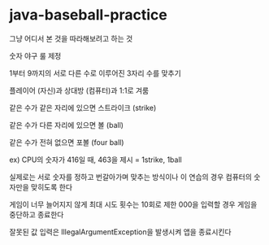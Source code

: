 # java-baseball-practice
그냥 어디서 본 것을 따라해보려고 하는 것


숫자 야구 룰 제정

1부터 9까지의 서로 다른 수로 이루어진 3자리 수를 맞추기

플레이어 (자신)과 상대방 (컴퓨터)과 1:1로 겨룸

같은 수가 같은 자리에 있으면 스트라이크 (strike)

같은 수가 다른 자리에 있으면 볼 (ball)

같은 수가 전혀 없으면 포볼 (four ball)

ex) CPU의 숫자가 416일 때, 463을 제시 = 1strike, 1ball

실제로는 서로 숫자를 정하고 번갈아가며 맞추는 방식이나 
이 연습의 경우 컴퓨터의 숫자만을 맞히도록 한다

게임이 너무 늘어지지 않게 최대 시도 횟수는 10회로 제한
000을 입력할 경우 게임을 중단하고 종료한다

잘못된 값 입력은 IllegalArgumentException을 발생시켜 앱을 종료시킨다
